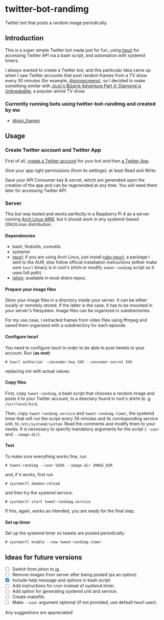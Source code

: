 # twitter-bot-randimg

Twitter bot that posts a random image periodically.

## Introduction

This is a super simple Twitter bot made just for fun, using [twurl](https://github.com/twitter/twurl) for accessing Twitter API via a bash script, and automation with systemd timers.

I always wanted to create a Twitter bot, and this particular idea came up when I saw Twitter accounts that post random frames from a TV show every 30 minutes (for example, [@simpscreens](https://twitter.com/simpscreens)), so I decided to make something similar with [JoJo's Bizarre Adventure Part 4: Diamond is Unbreakable](https://myanimelist.net/anime/31933/JoJo_no_Kimyou_na_Bouken_Part_4__Diamond_wa_Kudakenai), a popular anime TV show.

### Currently running bots using twitter-bot-randimg and created by me

- [@jojo_frames](https://twitter.com/jojo_frames)

## Usage

### Create Twitter account and Twitter App

First of all, [create a Twitter account](https://twitter.com/i/flow/signup) for your bot and then [a Twitter App](https://developer.twitter.com/en/portal/apps/new).

Give your app right permissions (from its settings): at least Read and Write.

Save your API Consumer key & secret, which are generated upon the creation of the app and can be regenerated at any time. You will need them later for accessing Twitter API.

### Server

This bot was tested and works perfectly in a Raspberry Pi 4 as a server running [Arch Linux ARM](https://archlinuxarm.org/), but it should work in any systemd-based GNU/Linux distribution.

#### Dependencies

- bash, findutils, coreutils
- systemd
- [twurl](https://github.com/twitter/twurl): if you are using Arch Linux, just install [ruby-twurl](https://aur.archlinux.org/packages/ruby-twurl/), a package I sent to the AUR, else follow official installation instructions (either make sure ```twurl``` binary is in root's ```$PATH``` or modify ```tweet-randimg``` script so it uses full path).
- [jshon](http://kmkeen.com/jshon/): available in most distro repos.

#### Prepare your image files

Store your image files in a directory inside your server. It can be either locally or remotely stored. If the latter is the case, it has to be mounted in your server's filesystem. Image files can be organized in subdirectories.

For my use case, I extracted frames from video files using ffmpeg and saved them organized with a subdirectory for each episode.

#### Configure twurl

You need to configure twurl in order to be able to post tweets to your account. Run (**as root**)

```
# twurl authorize --consumer-key XXX --consumer-secret XXX
```

replacing ```XXX``` with actual values.

#### Copy files

First, copy ```tweet-randimg```, a bash script that chooses a random image and posts it to your Twitter account, to a directory found in root's ```$PATH``` (e. g. ```/usr/local/bin```).

Then, copy ```tweet-randimg.service``` and ```tweet-randimg.timer```, the systemd timer that will run the script every 30 minutes and its corresponding service unit, to ```/etc/systemd/system```. Read the comments and modify them to your needs. It is necessary to specify mandatory arguments for the script (```--user``` and ```--image-dir```).

#### Test

To make sure everything works fine, run

```
# tweet-randimg --user USER --image-dir IMAGE_DIR
```

and, if it works, first run

```
# systemctl daemon-reload
```

and then try the systemd service:

```
# systemctl start tweet-randimg.service
```

If this, again, works as intended, you are ready for the final step.

#### Set up timer

Set up the systemd timer so tweets are posted periodically:

```
# systemctl enable --now tweet-randimg.timer
```

## Ideas for future versions

- [ ] Switch from jshon to [jq](https://stedolan.github.io/jq/).
- [ ] Remove images from server after being posted (as an option).
- [x] Include help message and options in bash script.
- [ ] Add instructions for cron instead of systemd.timer.
- [ ] Add option for generating systemd unit and service.
- [ ] Create makefile.
- [ ] Make ```--user``` argument optional (if not provided, use default twurl user).

Any suggestions are appreciated!
